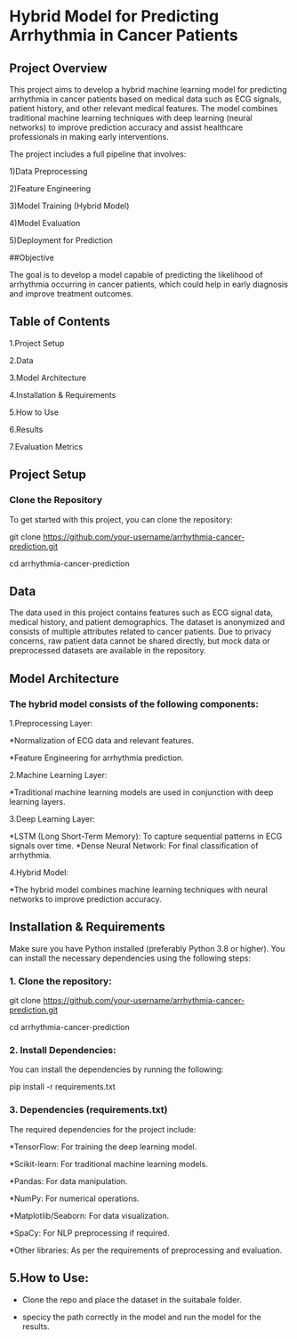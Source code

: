 # Hybrid Model for Predicting Arrhythmia in Cancer Patients

## Project Overview

This project aims to develop a hybrid machine learning model for predicting arrhythmia in cancer patients based on medical data such as ECG signals, patient history, and other relevant medical features. The model combines traditional machine learning techniques with deep learning (neural networks) to improve prediction accuracy and assist healthcare professionals in making early interventions.

The project includes a full pipeline that involves:

1)Data Preprocessing

2)Feature Engineering

3)Model Training (Hybrid Model)

4)Model Evaluation

5)Deployment for Prediction

##Objective

The goal is to develop a model capable of predicting the likelihood of arrhythmia occurring in cancer patients, which could help in early diagnosis and improve treatment outcomes.

## Table of Contents

1.Project Setup

2.Data

3.Model Architecture

4.Installation & Requirements

5.How to Use

6.Results

7.Evaluation Metrics

## Project Setup

### Clone the Repository

To get started with this project, you can clone the repository:

git clone https://github.com/your-username/arrhythmia-cancer-prediction.git

cd arrhythmia-cancer-prediction

## Data

The data used in this project contains features such as ECG signal data, medical history, and patient demographics. The dataset is anonymized and consists of multiple attributes related to cancer patients. Due to privacy concerns, raw patient data cannot be shared directly, but mock data or preprocessed datasets are available in the repository.

## Model Architecture

### The hybrid model consists of the following components:

1.Preprocessing Layer:

*Normalization of ECG data and relevant features.

*Feature Engineering for arrhythmia prediction.

2.Machine Learning Layer:

*Traditional machine learning models are used in conjunction with deep learning layers.

3.Deep Learning Layer:

*LSTM (Long Short-Term Memory): To capture sequential patterns in ECG signals over time.
*Dense Neural Network: For final classification of arrhythmia.

4.Hybrid Model: 

*The hybrid model combines machine learning techniques with neural networks to improve prediction accuracy.

## Installation & Requirements

Make sure you have Python installed (preferably Python 3.8 or higher). You can install the necessary dependencies using the following steps:

### 1. Clone the repository:

git clone https://github.com/your-username/arrhythmia-cancer-prediction.git

cd arrhythmia-cancer-prediction

### 2. Install Dependencies:

You can install the dependencies by running the following:

pip install -r requirements.txt

### 3. Dependencies (requirements.txt)

The required dependencies for the project include:

*TensorFlow: For training the deep learning model.

*Scikit-learn: For traditional machine learning models.

*Pandas: For data manipulation.

*NumPy: For numerical operations.

*Matplotlib/Seaborn: For data visualization.

*SpaCy: For NLP preprocessing if required.

*Other libraries: As per the requirements of preprocessing and evaluation.

## 5.How to Use:

* Clone the repo and place the dataset in the suitabale folder.
  
* specicy the path correctly in the model and run the model for the results.




